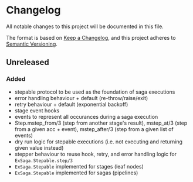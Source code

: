 # Changelog

All notable changes to this project will be documented in this file.

The format is based on [Keep a Changelog](https://keepachangelog.com/en/1.0.0/),
and this project adheres to [Semantic Versioning](https://semver.org/spec/v2.0.0.html).

## Unreleased
### Added
- stepable protocol to be used as the foundation of saga executions
- error handling behaviour + default (re-throw/raise/exit)
- retry behaviour + default (exponential backoff)
- stage event hooks
- events to represent all occurances during a saga execution
- Step.mstep_from/3 (step from another stage's result), mstep_at/3 (step from a given acc + event), mstep_after/3 (step from a given list of events)
- dry run logic for stepable executions (i.e. not executing and returning given value instead)
- stepper behaviour to reuse hook, retry, and error handling logic for `ExSaga.Stepable.step/3`
- `ExSaga.Stepable` implemented for stages (leaf nodes)
- `ExSaga.Stepable` implemented for sagas (pipelines)
